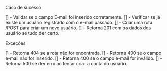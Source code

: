 Caso de sucesso

[] - Validar se o campo E-mail foi inserido corretamente.
[] - Verificar se já existe um usuário registrado com o e-mail passado.
[] - Criar uma rota /POST para criar um novo usuário.
[] - Retorna 201 com os dados dos usuário se tudo der certo.

Exceções

[] - Retorna 404 se a rota não for encontrada.
[] - Retorna 400 se o campo e-mail não for inserido.
[] - Retorna 400 se o campo e-mail for inválido.
[] - Retorna 500 se der erro ao tentar criar a conta do usuário.
